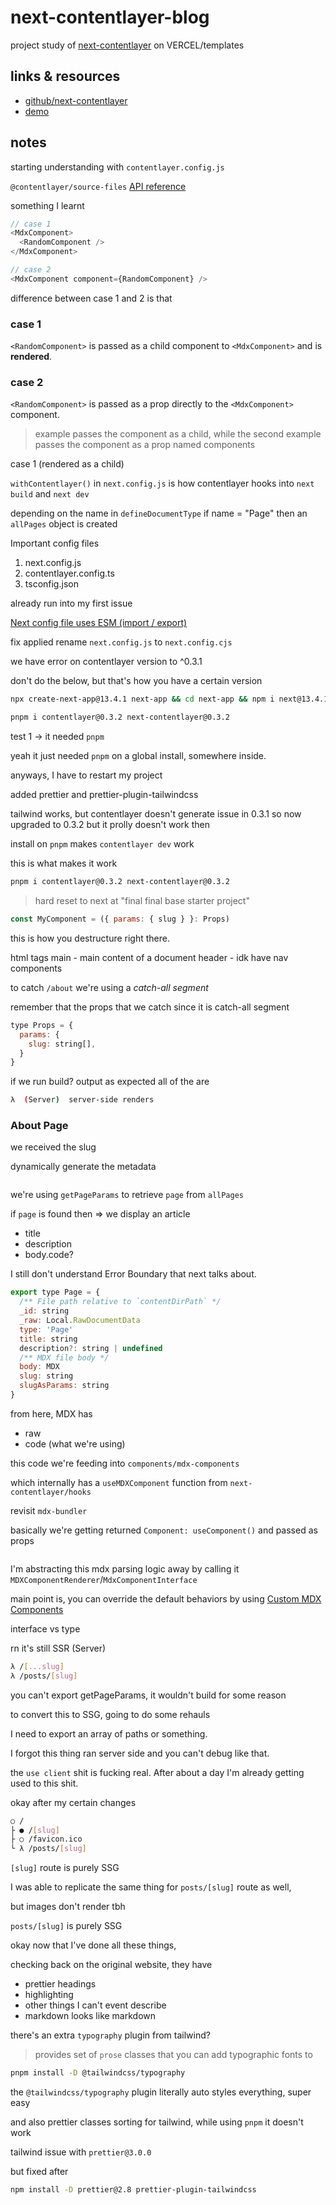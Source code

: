 # next-contentlayer-blog
project study of [next-contentlayer](https://vercel.com/templates/next.js/nextjs-contentlayer) on VERCEL/templates

## links & resources
- [github/next-contentlayer](https://github.com/shadcn/next-contentlayer/tree/main)
- [demo](https://next-contentlayer.vercel.app/)


## notes
starting understanding with `contentlayer.config.js`

`@contentlayer/source-files` [API reference](https://www.contentlayer.dev/docs/reference/source-files-f4638f76)


something I learnt

```js
// case 1
<MdxComponent>
  <RandomComponent />
</MdxComponent>

// case 2
<MdxComponent component={RandomComponent} />
```

difference between case 1 and 2 is that
### case 1
`<RandomComponent>` is passed as a child component to `<MdxComponent>` and is **rendered**.

### case 2
`<RandomComponent>` is passed as a prop directly to the `<MdxComponent>` component.

> example passes the component as a child, while the second example passes the component as a prop named components
>
case 1 (rendered as a child)


`withContentlayer()` in `next.config.js` is how contentlayer hooks into `next build` and `next dev`


depending on the name in `defineDocumentType` 
if name = "Page" then an `allPages` object is created 


Important config files
1. next.config.js
2. contentlayer.config.ts
3. tsconfig.json


already run into my first issue

[Next config file uses ESM (import / export)](https://github.com/contentlayerdev/contentlayer/issues/505)

fix applied rename `next.config.js` to `next.config.cjs`

we have error on contentlayer version to ^0.3.1

don't do the below, but that's how you have a certain version
```sh
npx create-next-app@13.4.1 next-app && cd next-app && npm i next@13.4.1
```

```sh
pnpm i contentlayer@0.3.2 next-contentlayer@0.3.2
```
test 1 -> it needed `pnpm`

yeah it just needed `pnpm` on a global install, somewhere inside.

anyways, I have to restart my project

added prettier and prettier-plugin-tailwindcss

tailwind works, but contentlayer doesn't generate
issue in 0.3.1 so now upgraded to 0.3.2 but it prolly doesn't work then

install on `pnpm` makes `contentlayer dev` work

this is what makes it work
```sh
pnpm i contentlayer@0.3.2 next-contentlayer@0.3.2
```

> hard reset to next at "final final base starter project"

```js
const MyComponent = ({ params: { slug } }: Props)
```

this is how you destructure right there.

html tags
main - main content of a document
header - idk have nav components

to catch `/about` we're using a *catch-all segment*

remember that the props that we catch since it is catch-all segment
```js
type Props = {
  params: {
    slug: string[],
  }
}
```

if we run build?
output
as expected all of the are
```sh
λ  (Server)  server-side renders
```

### About Page

we received the slug

dynamically generate the metadata
```js

```

we're using `getPageParams` to retrieve `page` from `allPages`


if `page` is found
then => we display an article
- title
- description
- body.code?

I still don't understand Error Boundary that next talks about.

```js
export type Page = {
  /** File path relative to `contentDirPath` */
  _id: string
  _raw: Local.RawDocumentData
  type: 'Page'
  title: string
  description?: string | undefined
  /** MDX file body */
  body: MDX
  slug: string
  slugAsParams: string
}
```

from here, MDX has 
- raw
- code (what we're using)

this code we're feeding into `components/mdx-components`

which internally has a `useMDXComponent` function from `next-contentlayer/hooks`

revisit `mdx-bundler`

basically we're getting returned `Component: useComponent()` and passed as props
```js

```

I'm abstracting this mdx parsing logic away by calling it `MDXComponentRenderer`/`MdxComponentInterface`

main point is, you can override the default behaviors by using [Custom MDX Components](https://www.contentlayer.dev/docs/sources/files/mdx-d747e46d#custom-mdx-components)

interface vs type

rn it's still SSR (Server)
```sh
λ /[...slug]
λ /posts/[slug]
```

you can't export getPageParams, it wouldn't build for some reason

to convert this to SSG, going to do some rehauls

I need to export an array of paths or something.

I forgot this thing ran server side and you can't debug like that.

the `use client` shit is fucking real. After about a day I'm already getting used to this shit.

okay after my certain changes

```sh
○ /                                      
├ ● /[slug]                              
├ ○ /favicon.ico                         
└ λ /posts/[slug]
```

`[slug]` route is purely SSG


I was able to replicate the same thing for
`posts/[slug]` route as well,

but images don't render tbh

`posts/[slug]` is purely SSG

okay now that I've done all these things,

checking back on the original website,
they have
- prettier headings
- highlighting
- other things I can't event describe
- markdown looks like markdown

there's an extra `typography` plugin from tailwind?

> provides set of `prose` classes that you can add typographic fonts to
>

```sh
pnpm install -D @tailwindcss/typography
```

the `@tailwindcss/typography` plugin literally auto styles everything, super easy

and also prettier classes sorting for tailwind, while using `pnpm` it doesn't work

tailwind issue with `prettier@3.0.0`

but fixed after 

```sh
npm install -D prettier@2.8 prettier-plugin-tailwindcss
```